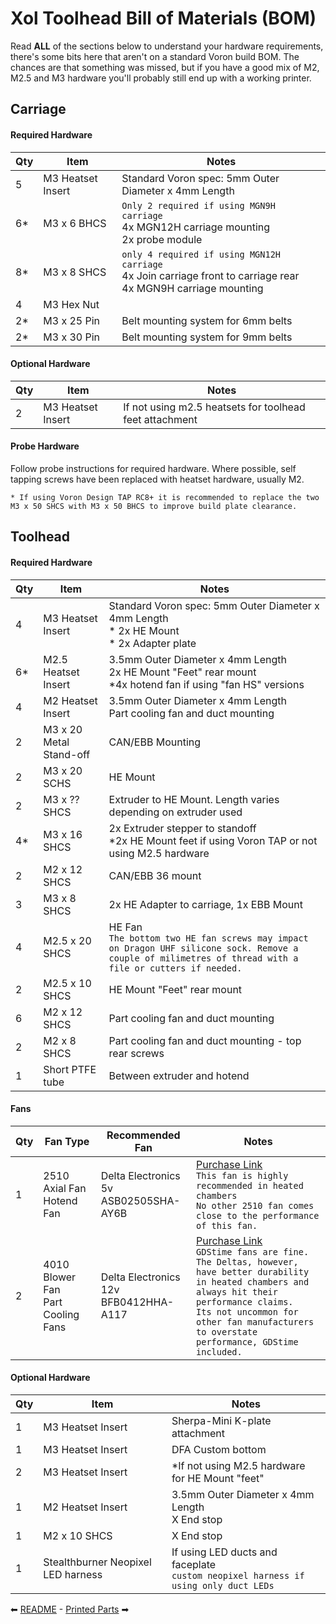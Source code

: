 # Xol Toolhead Bill of Materials (BOM)
Read **ALL** of the sections below to understand your hardware requirements, there's some bits here that aren't on a standard Voron build BOM.
The chances are that something was missed, but if you have a good mix of M2, M2.5 and M3 hardware you'll probably still end up with a working printer.

## Carriage

#### Required Hardware
| Qty | Item | Notes|
|-----|------|------|
|5 | M3 Heatset Insert| Standard Voron spec: 5mm Outer Diameter x 4mm Length|
|6* | M3 x 6 BHCS | `Only 2 required if using MGN9H carriage`<br/>4x MGN12H carriage mounting<br/>2x probe module|
|8* | M3 x 8 SHCS | `only 4 required if using MGN12H carriage`<br/>4x Join carriage front to carriage rear<br/>4x MGN9H carriage mounting |
| 4 | M3 Hex Nut | |
| 2* | M3 x 25 Pin | Belt mounting system for 6mm belts | 
| 2* | M3 x 30 Pin | Belt mounting system for 9mm belts |

#### Optional Hardware
| Qty | Item | Notes|
|-----|------|------|
|2 | M3 Heatset Insert| If not using m2.5 heatsets for toolhead feet attachment|

#### Probe Hardware
Follow probe instructions for required hardware. Where possible, self tapping screws have been replaced with heatset hardware, usually M2.

`* If using Voron Design TAP RC8+ it is recommended to replace the two M3 x 50 SHCS with M3 x 50 BHCS to improve build plate clearance.`

## Toolhead

#### Required Hardware
| Qty | Item | Notes|
|-----|------|------|
|4 | M3 Heatset Insert| Standard Voron spec: 5mm Outer Diameter x 4mm Length <br/> * 2x HE Mount <br/>* 2x Adapter plate|
|6* | M2.5 Heatset Insert | 3.5mm Outer Diameter x 4mm Length <br/> 2x HE Mount "Feet" rear mount <br/> *4x hotend fan if using "fan HS" versions|
|4 | M2 Heatset Insert | 3.5mm Outer Diameter x 4mm Length <br/> Part cooling fan and duct mounting|
|2 | M3 x 20 Metal Stand-off | CAN/EBB Mounting |
|2 | M3 x 20 SCHS | HE Mount |
|2 | M3 x ?? SHCS | Extruder to HE Mount. Length varies depending on extruder used |
|4*| M3 x 16 SHCS | 2x Extruder stepper to standoff<br/>*2x HE Mount feet if using Voron TAP or not using M2.5 hardware |
|2 | M2 x 12 SHCS | CAN/EBB 36 mount
|3 | M3 x 8 SHCS | 2x HE Adapter to carriage, 1x EBB Mount |
|4 | M2.5 x 20 SHCS | HE Fan <br/>`The bottom two HE fan screws may impact on Dragon UHF silicone sock. Remove a couple of milimetres of thread with a file or cutters if needed.` |
|2 | M2.5 x 10 SHCS | HE Mount "Feet" rear mount|
|6 | M2 x 12 SHCS | Part cooling fan and duct mounting |
|2 | M2 x 8 SHCS | Part cooling fan and duct mounting - top rear screws |
|1 | Short PTFE tube | Between extruder and hotend |

#### Fans
| Qty | Fan Type | Recommended Fan | Notes |
|-----|------|------|-----|
| 1 | 2510 Axial Fan <br/> Hotend Fan | Delta Electronics 5v <br/> ASB02505SHA-AY6B | <a href="https://www.digikey.com.au/en/products/detail/delta-electronics/ASB02505SHA-AY6B/7491489">Purchase Link</a> <br/> `This fan is highly recommended in heated chambers`<br/>`No other 2510 fan comes close to the performance`<br/>`of this fan.` | 
| 2 | 4010 Blower Fan <br/> Part Cooling Fans | Delta Electronics 12v <br/> BFB0412HHA-A117 | <a href="https://www.digikey.com.au/en/products/detail/delta-electronics/BFB0412HHA-A117/5022816">Purchase Link</a> <br/> `GDStime fans are fine.`<br/>`The Deltas, however, have better durability`<br/>`in heated chambers and always hit their performance claims.`<br/>`Its not uncommon for other fan manufacturers`<br/>`to overstate performance, GDStime included.`|

#### Optional Hardware
| Qty | Item | Notes|
|-----|------|------|
|1 | M3 Heatset Insert| Sherpa-Mini K-plate attachment|
|1 | M3 Heatset Insert| DFA Custom bottom|
|2 | M3 Heatset Insert| *If not using M2.5 hardware for HE Mount "feet" |
|1 | M2 Heatset Insert | 3.5mm Outer Diameter x 4mm Length <br/>X End stop|
|1 | M2 x 10 SHCS | X End stop|
|1 | Stealthburner Neopixel LED harness | If using LED ducts and faceplate <br/>`custom neopixel harness if using only duct LEDs` |


⬅ [README](README.md) - [Printed Parts](printing.md) ➡
